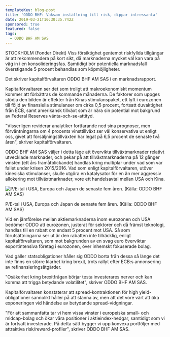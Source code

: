 ```yaml
---
templateKey: blog-post
title: 'ODDO BHF: Vaksam inställning till risk, dippar intressanta'
date: 2019-03-21T10:30:35.742Z
sponsored: true
featured: false
tags:
  - ODDO BHF AM SAS
---
```

STOCKHOLM (Fonder Direkt) Viss försiktighet gentemot riskfyllda tillgångar är att rekommendera på kort sikt, då marknaderna mycket väl kan vara på väg in i en konsolideringsfas. Samtidigt bör potentiella marknadsfall överstigande 5 procent behandlas som köpmöjligheter.



Det skriver kapitalförvaltaren ODDO BHF AM SAS i en marknadsrapport.



Kapitalförvaltaren ser det som troligt att makroekonomiskt momentum kommer att förbättras de kommande månaderna. De faktorer som uppges stödja den bilden är effekter från Kinas stimulanspaket, ett lyft i eurozonen till följd av finansiella stimulanser om cirka 0,5 procent, fortsatt duvaktighet från ECB, samt amerikansk tillväxt som är nära sin potential mot bakgrund av Federal Reserves vänta-och-se-attityd.



"Visserligen reviderar analytiker fortfarande ned sina prognoser, men förväntningarna om 4 procents vinsttillväxt ser väl konservativa ut enligt oss, givet att försäljningstillväxten har legat på 6,5 procent de senaste två åren", skriver kapitalförvaltaren.



ODDO BHF AM SAS väljer i detta läge att övervikta tillväxtmarknader relativt utvecklade marknader, och pekar på att tillväxtmarknaderna på 12 gånger vinsten (ett års framåtblickande) handlas kring multiplar under vad som var fallet under krisen 2015/2016. Vad som enligt kapitalförvaltaren, utöver kinesiska stimulanser, skulle utgöra en katalysator för en än mer aggressiv allokering mot tillväxtmarknader, vore ett handelsavtal mellan USA och Kina.

![P/E-tal i USA, Europa och Japan de senaste fem åren. (Källa: ODDO BHF AM SAS)](/img/oddo21mar.png)

<span class="image-caption">P/E-tal i USA, Europa och Japan de senaste fem åren. (Källa: ODDO BHF AM SAS)</span>

Vid en jämförelse mellan aktiemarknaderna inom eurozonen och USA bedömer ODDO att eurozonen, justerat för sektorer och då främst teknologi, handlas till en rabatt om endast 5 procent mot USA. Så som förutsättningarna ser ut är den rabatten inte tillräcklig, enligt kapitalförvaltaren, som mot bakgrunden av en svag euro överviktar exportintensiva företag i eurozonen, över inhemskt fokuserade bolag.



Vad gäller statsobligationer håller sig ODDO borta från dessa så länge det inte finns en större klarhet kring brexit, trots rallyt efter ECB:s annonsering av refinansieringsåtgärder.



"Osäkerhet kring brexitfrågan börjar testa investerares nerver och kan komma att trigga betydande volatilitet", skriver ODDO BHF AM SAS.



Kapitalförvaltaren konstaterar att spread-kontraktionen för high yield-obligationer sannolikt håller på att stanna av, men att det vore värt att öka exponeringen vid händelse av betydande spread-vidgningar.



"För att sammanfatta tar vi hem vissa vinster i europeiska small- och midcap-bolag och ökar våra positioner i aktieindex-hedgar, samtidigt som vi är fortsatt investerade. På detta sätt bygger vi upp konvexa portföljer med attraktiva risk/reward-profiler", skriver ODDO BHF AM SAS.
